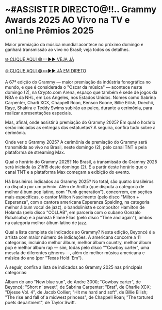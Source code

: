 # ~#AS𝚂IST𝙸R DIR𝙴CTO@!!.. Grammy Awards 2025 AO Vi𝚟o na TV e onl𝚒ne Prêmios 2025 #

Maior premiação da música mundial acontece no próximo domingo e ganhará transmissão ao vivo no Brasil; veja todos os detalhes.

[🌐 CLIQUE AQUI 🟢==►► VEJA JÁ](https://t.co/kkQYl12aJv)

[🌐 CLIQUE AQUI 🟢==►► JÁ EM DIRETO](https://t.co/kkQYl12aJv)

A 67ª edição do Grammy — maior premiação da indústria fonográfica no mundo, e que é considerada o "Oscar da música" — acontece neste domingo (2), na Crypto.com Arena, espaço que também é sede de jogos da NBA e da NHL, em Los Angeles, nos Estados Unidos. Nomes como Sabrina Carpenter, Charli XCX, Chappell Roan, Benson Boone, Billie Eilish, Doechii, Raye, Shakira e Teddy Swims subirão ao palco, durante a cerimônia, para realizar apresentações especiais.

Mas, afinal, onde assistir à premiação do Grammy 2025? Em qual o horário serão iniciadas as entregas das estatuetas? A seguira, confira tudo sobre a cerimônia.

Onde ver o Grammy 2025?
A cerimônia de premiação do Grammy será transmitida ao vivo no Brasil, neste domingo (2), pelo canal TNT e pela plataforma de streaming Max.

Qual o horário do Grammy 2025?
No Brasil, a transmissão do Grammy 2025 será iniciada às 21h15 deste domingo (2). É a partir deste horário que o canal TNT e a plataforma Max começam a exibição do evento.

Há brasileiros indicados ao Grammy 2025?
No total, são quatro brasileiros na disputa por um prêmio. Além de Anitta (que disputa a categoria de melhor álbum pop latino, com "Funk generation"), concorrem, em seções mais específicas, o cantor Milton Nascimento (pelo disco "Milton + Esperanza", com a cantora americana Esperanza Spalding, na categoria melhor álbum vocal de jazz), o bandolinista e compositor Hamilton de Holanda (pelo disco "COLLAB", em parceria com o cubano Gonzalo Rubalcaba) e a pianista Eliane Elias (pelo disco "Time and again"), ambos na categoria melhor álbum latino de jazz.

Qual a lista completa de indicados ao Grammy?
Nesta edição, Beyoncé é a artista com maior número de indicações. A americana concorre a 11 categorias, incluindo melhor álbum, melhor álbum country, melhor álbum pop e melhor álbum rap — sim, todas pelo disco ""Cowboy carter", uma mescla de diferentes gêneros —, além de melhor música americana e música do ano (por "Texas Hold 'Em").

A seguir, confira a lista de indicados ao Grammy 2025 nas principais categorias:

Álbum do ano
"New blue sun", de Andre 3000;
"Cowboy carter", de Beyoncé;
"Short n’ sweet", de Sabrina Carpenter;
"Brat", de Charlie XCX;
"Djesse Vol. 4", de Jacob Collier;
"Hit me hard and soft", de Billie Eilish;
"The rise and fall of a midwest princess", de Chappell Roan;
"The tortured poets department", de Taylor Swift.
